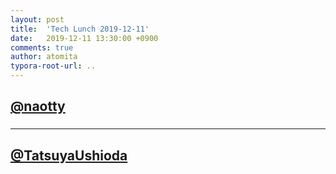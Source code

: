 ```yaml
---
layout: post
title:  'Tech Lunch 2019-12-11'
date:   2019-12-11 13:30:00 +0900
comments: true
author: atomita
typora-root-url: ..
---
```


## [@naotty](https://github.com/naotty)

### 

----

## [@TatsuyaUshioda](https://github.com/TatsuyaUshioda)

### 
